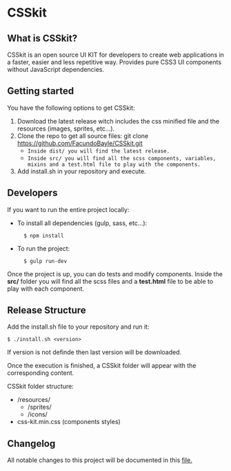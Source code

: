 # CSSkit

## What is CSSkit?

CSSkit is an open source UI KIT for developers to create web applications in a faster, easier and less repetitive way.
Provides pure CSS3 UI components without JavaScript dependencies.

## Getting started

You have the following options to get CSSkit:

1. Download the latest release witch includes the css minified file and the resources (images, sprites, etc...).
2. Clone the repo to get all source files: git clone https://github.com/FacundoBayle/CSSkit.git
    - ```Inside dist/ you will find the latest release.```
    - ```Inside src/ you will find all the scss components, variables, mixins and a test.html file to play with the components.```
3. Add install.sh in your repository and execute.

## Developers

If you want to run the entire project locally:

- To install all dependencies (gulp, sass, etc...):

        $ npm install
    
- To run the project:

        $ gulp run-dev

Once the project is up, you can do tests and modify components.
Inside the **src/** folder you will find all the scss files and a **test.html** file to be able to play with each component.

## Release Structure
Add the install.sh file to your repository and run it:

    $ ./install.sh <version>
    
If version is not definde then last version will be downloaded.

Once the execution is finished, a CSSkit folder will appear with the corresponding content.

CSSkit folder structure:

   - /resources/
        - /sprites/
        - /icons/
   - css-kit.min.css (components styles)
   
## Changelog
All notable changes to this project will be documented in this [file.](https://github.com/FacundoBayle/CSSkit/blob/master/CHANGELOG.md)